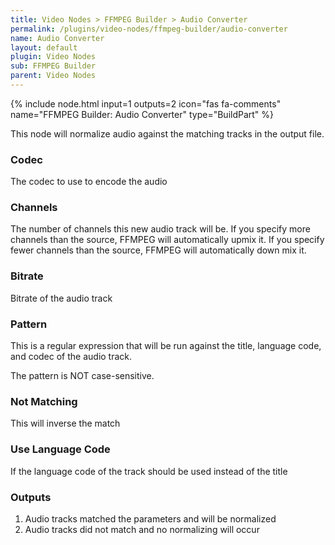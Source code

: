 ```yaml
---
title: Video Nodes > FFMPEG Builder > Audio Converter
permalink: /plugins/video-nodes/ffmpeg-builder/audio-converter
name: Audio Converter
layout: default
plugin: Video Nodes
sub: FFMPEG Builder
parent: Video Nodes
---
```


{% include node.html input=1 outputs=2 icon="fas fa-comments" name="FFMPEG Builder: Audio Converter" type="BuildPart" %}

This node will normalize audio against the matching tracks in the output file.

### Codec
The codec to use to encode the audio

### Channels
The number of channels this new audio track will be.
If you specify more channels than the source, FFMPEG will automatically upmix it.
If you specify fewer channels than the source, FFMPEG will automatically down mix it.

### Bitrate
Bitrate of the audio track

### Pattern
This is a regular expression that will be run against the title, language code, and codec of the audio track.

The pattern is NOT case-sensitive.

### Not Matching
This will inverse the match

### Use Language Code
If the language code of the track should be used instead of the title

### Outputs
1. Audio tracks matched the parameters and will be normalized
2. Audio tracks did not match and no normalizing will occur